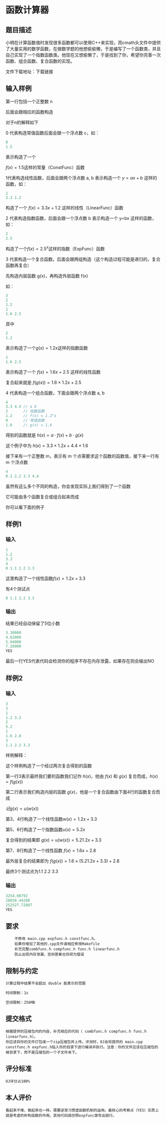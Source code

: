 # 函数计算器
## 题目描述

小明在计算函数值时发现很多函数都可以使用C++来实现，而cmath头文件中提供了大量实用的数学函数，在做数学题的他想偷偷懒，于是编写了一个函数类，并且自己实现了一个指数函数类。他现在又想偷懒了，于是找到了你，希望你完善一次函数、组合函数、复合函数的实现。

文件下载地址：下载链接


## 输入样例

第一行包括一个正整数 n

后面会跟相应的函数构造

对于n的解释如下

0 代表构造常值函数后面会跟一个浮点数 c，如：
```c++
0
1.5
```
表示构造了一个

$f(x)=1.5$这样的常量（ConstFunc）函数

1代表构造线性函数，后面会跟两个浮点数 a, b 表示构造一个 $y=ax+b$ 这样的函数，如：
```c++
1
3.3 1.2
```
构造了一个 $f(x)=3.3x+1.2$ 这样的线性（LinearFunc）函数

2 代表构造指数函数，后面会跟一个浮点数 b 表示构造一个 y=bx 这样的函数，如：
```c++
2 
2.5
```
构造了一个$f(x)=2.5^x$这样的指数（ExpFunc）函数

3 代表构造一个复合函数。后面会跟两组构造（这个构造过程可能是递归的，复合函数再复合）

先构造内层函数 g(x)，再构造外层函数 f(x)

如：
```c++
3
2
1.2
1
1.6 2.5
```
其中
```c++
2
1.2
```
表示构造了一个$g(x)=1.2x$这样的指数函数
```c++
1
1.6 2.5
```
表示构造了一个 $f(x)=1.6x+2.5$ 这样的线性函数

复合起来就是 $f(g(x))=1.6×1.2x+2.5$

4 代表构造一个组合函数，下面会跟两个浮点数 a, b
```c++
4
3.3 4.4 // a b
2       // 指数函数
1.2     // f(x) = 1.2^x
0       // 常值函数
1.6     // g(x) = 1.6
```
得到的函数就是 $h(x)=a⋅f(x)+b⋅g(x)$

这个例子中为 $h(x)=3.3×1.2x+4.4×1.6$

接下来有一个正整数 m，表示有 m 个点需要求这个函数的函数值，接下来一行有 m 个浮点数
```c++
4
0.1 2.2 3.3 4.4
```
虽然有这么多个不同的构造，你会发现实际上我们得到了一个函数

它可能由多个函数复合或组合起来而成

你可以看下面的例子
## 样例1

### 输入
```c++
1
1.2
3.3
4
0 1.1 2.2 3.3
```
这里构造了一个线性函数$f(x)=1.2x+3.3$

有4个测试点
```c++
0 1.1 2.2 3.3
```
### 输出

结果已经自动保留了5位小数
```c++
3.30000
4.62000
5.94000
7.26000
YES
```
最后一行YES代表代码会检测你的程序不存在内存泄露，如果存在则会输出NO
## 样例2

### 输入
```c++
3
3
1
1.2 3.3
2
5.2
1
1.6 2.8
3
1.1 2.2 3.3
```
样例解释：

这个样例构造了一个经过两次复合得到的函数

第一行3表示最终我们要的函数我们记作 $h(x)$，他由 $f(x)$ 和 $g(x)$ 复合而成，$h(x)=f(g(x))$

第二行表示我们构造内层的函数 $g(x)$，他是一个复合函数由下面4行的函数复合而成

$记 g(x)=u(w(x))$

第3、4行构造了一个线性函数$w(x)=1.2x+3.3$

第5、6行构造了一个指数函数$u(x)=5.2x$

复合得到的结果即 $g(x)=u(w(x))=5.21.2x+3.3$

第7、8行构造了一个线性函数 $f(x)=1.6x+2.8$

最外层复合的结果即为 $f(g(x))=1.6×(5.21.2x+3.3)+2.8$

最终3个测试点为1.1 2.2 3.3

### 输出
```c++
3254.08792
28656.44288
252527.72887
YES
```
## 要求
```
    不修改 main.cpp expfunc.h constfunc.h。
    如果你增加了其他的.cpp文件请相应修改Makefile
    补充完整combfunc.h compfunc.h func.h linearfunc.h
    防止出现内存泄漏，否则答案也将视为错误
```
## 限制与约定

    计算过程中结果不会超出 double 能表示的范围

    时间限制：1s

    空间限制：256MB
## 提交格式

    根据提供的压缩包内的内容，补充相应的代码（ combfunc.h compfunc.h func.h linearfunc.h）。
    你应该将你的文件打包成一个zip压缩包并上传。评测时，OJ会将提供的 main.cpp constfunc.h expfunc.h贴入你的目录下进行编译并执行。注意：你的文件应该在压缩包的根目录下，而不是压缩包的一个子文件夹下。

## 评分标准

    OJ评分占100%

    


## 本人评价
    看起来不难，做起来也一样。需要逐渐习惯虚函数机制的运用。最核心的考察点（YES）实质上就是考虚的析构函数的作用。其他代码就仿照expfunc类写出就行。

